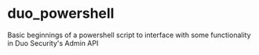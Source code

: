 # duo_powershell

Basic beginnings of a powershell script to interface with some functionality in Duo Security's Admin API